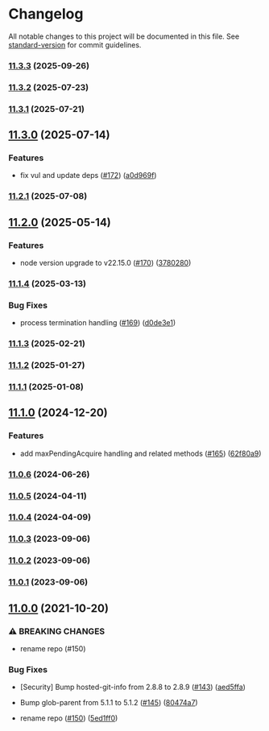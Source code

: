 # Changelog

All notable changes to this project will be documented in this file. See [standard-version](https://github.com/conventional-changelog/standard-version) for commit guidelines.

### [11.3.3](https://github.com/mojaloop/database-lib/compare/v11.3.2...v11.3.3) (2025-09-26)

### [11.3.2](https://github.com/mojaloop/database-lib/compare/v11.3.1...v11.3.2) (2025-07-23)

### [11.3.1](https://github.com/mojaloop/database-lib/compare/v11.3.0...v11.3.1) (2025-07-21)

## [11.3.0](https://github.com/mojaloop/database-lib/compare/v11.2.1...v11.3.0) (2025-07-14)


### Features

* fix vul and update deps ([#172](https://github.com/mojaloop/database-lib/issues/172)) ([a0d969f](https://github.com/mojaloop/database-lib/commit/a0d969f94b77709a2b9712b94cf52e62961a8796))

### [11.2.1](https://github.com/mojaloop/database-lib/compare/v11.2.0...v11.2.1) (2025-07-08)

## [11.2.0](https://github.com/mojaloop/database-lib/compare/v11.1.4...v11.2.0) (2025-05-14)


### Features

* node version upgrade to v22.15.0 ([#170](https://github.com/mojaloop/database-lib/issues/170)) ([3780280](https://github.com/mojaloop/database-lib/commit/37802805fc343431c817e20c040ab2c340b932d0))

### [11.1.4](https://github.com/mojaloop/database-lib/compare/v11.1.3...v11.1.4) (2025-03-13)


### Bug Fixes

* process termination handling ([#169](https://github.com/mojaloop/database-lib/issues/169)) ([d0de3e1](https://github.com/mojaloop/database-lib/commit/d0de3e1924ee36ddd5018054140d2962a2353892))

### [11.1.3](https://github.com/mojaloop/database-lib/compare/v11.1.2...v11.1.3) (2025-02-21)

### [11.1.2](https://github.com/mojaloop/database-lib/compare/v11.1.1...v11.1.2) (2025-01-27)

### [11.1.1](https://github.com/mojaloop/database-lib/compare/v11.1.0...v11.1.1) (2025-01-08)

## [11.1.0](https://github.com/mojaloop/database-lib/compare/v11.0.6...v11.1.0) (2024-12-20)


### Features

* add maxPendingAcquire handling and related methods ([#165](https://github.com/mojaloop/database-lib/issues/165)) ([62f80a9](https://github.com/mojaloop/database-lib/commit/62f80a99b922a86d7a8b711c9d58f2ac89ac7d12))

### [11.0.6](https://github.com/mojaloop/database-lib/compare/v11.0.5...v11.0.6) (2024-06-26)

### [11.0.5](https://github.com/mojaloop/database-lib/compare/v11.0.4...v11.0.5) (2024-04-11)

### [11.0.4](https://github.com/mojaloop/database-lib/compare/v11.0.3...v11.0.4) (2024-04-09)

### [11.0.3](https://github.com/mojaloop/database-lib/compare/v11.0.2...v11.0.3) (2023-09-06)

### [11.0.2](https://github.com/mojaloop/database-lib/compare/v11.0.1...v11.0.2) (2023-09-06)

### [11.0.1](https://github.com/mojaloop/database-lib/compare/v11.0.0...v11.0.1) (2023-09-06)

## [11.0.0](https://github.com/mojaloop/database-lib/compare/v10.7.0...v11.0.0) (2021-10-20)


### ⚠ BREAKING CHANGES

* rename repo (#150)

### Bug Fixes

* [Security] Bump hosted-git-info from 2.8.8 to 2.8.9 ([#143](https://github.com/mojaloop/database-lib/issues/143)) ([aed5ffa](https://github.com/mojaloop/database-lib/commit/aed5ffa7debe3bc9cad023548e2e877f680c79b3))
* Bump glob-parent from 5.1.1 to 5.1.2 ([#145](https://github.com/mojaloop/database-lib/issues/145)) ([80474a7](https://github.com/mojaloop/database-lib/commit/80474a76dcffcb3b1cfceaff09befc1ea033b29b))


* rename repo ([#150](https://github.com/mojaloop/database-lib/issues/150)) ([5ed1ff0](https://github.com/mojaloop/database-lib/commit/5ed1ff0837ce736ab7f1cbb89607945774356b4e))

